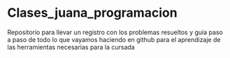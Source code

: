 # Clases_juana_programacion
Repositorio para llevar un registro con los problemas resueltos y guia paso a paso de todo lo que vayamos haciendo en github para el aprendizaje de las herramientas necesarias para la cursada

